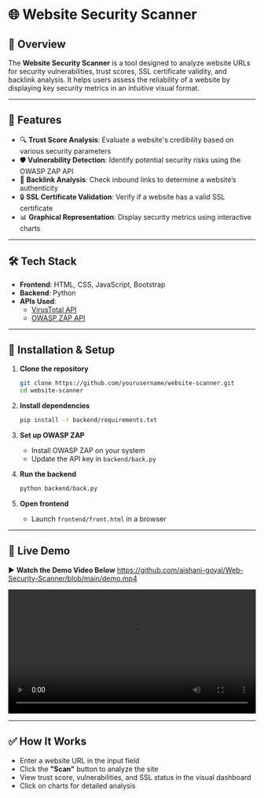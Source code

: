 # 🌐 Website Security Scanner

## 📌 Overview  
The **Website Security Scanner** is a tool designed to analyze website URLs for security vulnerabilities, trust scores, SSL certificate validity, and backlink analysis. It helps users assess the reliability of a website by displaying key security metrics in an intuitive visual format.

---

## 🚀 Features  

- 🔍 **Trust Score Analysis**: Evaluate a website's credibility based on various security parameters  
- 🛡 **Vulnerability Detection**: Identify potential security risks using the OWASP ZAP API  
- 🔗 **Backlink Analysis**: Check inbound links to determine a website’s authenticity  
- 🔒 **SSL Certificate Validation**: Verify if a website has a valid SSL certificate  
- 📊 **Graphical Representation**: Display security metrics using interactive charts  

---

## 🛠 Tech Stack  

- **Frontend**: HTML, CSS, JavaScript, Bootstrap  
- **Backend**: Python  
- **APIs Used**:
  - [VirusTotal API](https://www.virustotal.com/)
  - [OWASP ZAP API](https://www.zaproxy.org/)

---

## 🔧 Installation & Setup  

1. **Clone the repository**  
   ```bash
   git clone https://github.com/yourusername/website-scanner.git
   cd website-scanner
   ```

2. **Install dependencies**  
   ```bash
   pip install -r backend/requirements.txt
   ```

3. **Set up OWASP ZAP**  
   - Install OWASP ZAP on your system  
   - Update the API key in `backend/back.py`

4. **Run the backend**  
   ```bash
   python backend/back.py
   ```

5. **Open frontend**  
   - Launch `frontend/front.html` in a browser

---

## 🔗 Live Demo

▶️ **Watch the Demo Video Below**
https://github.com/aishani-goyal/Web-Security-Scanner/blob/main/demo.mp4

<video width="100%" controls>
  <source src="demo.mp4" type="video/mp4">
  Your browser does not support the video tag.
</video>

---

## ✅ How It Works

- Enter a website URL in the input field  
- Click the **"Scan"** button to analyze the site  
- View trust score, vulnerabilities, and SSL status in the visual dashboard  
- Click on charts for detailed analysis  

